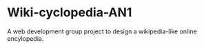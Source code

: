 # Wiki-cyclopedia-AN1
A web development group project to design a wikipedia-like online encylopedia.
